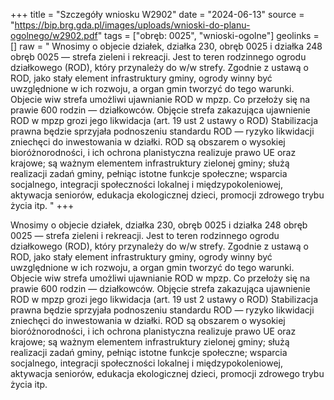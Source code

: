 +++
title = "Szczegóły wniosku W2902"
date = "2024-06-13"
source = "https://bip.brg.gda.pl/images/uploads/wnioski-do-planu-ogolnego/w2902.pdf"
tags = ["obręb: 0025", "wnioski-ogolne"]
geolinks = []
raw = " Wnosimy o objecie działek, działka 230, obręb 0025 i działka 248 obręb 0025 — strefa zieleni i rekreacji. Jest to teren rodzinnego ogrodu działkowego (ROD), który przynależy do w/w strefy. Zgodnie z ustawą o ROD, jako stały element infrastruktury gminy, ogrody winny być uwzględnione w ich rozwoju, a organ gmin tworzyć do tego warunki. Objecie wiw strefa umożliwi ujawnianie ROD w mpzp. Co przełoży się na prawie 600 rodzin — działkowców. Objęcie strefa zakazująca ujawnienie ROD w mpzp grozi jego likwidacja (art. 19 ust 2 ustawy o ROD) Stabilizacja prawna będzie sprzyjała podnoszeniu standardu ROD — ryzyko likwidacji zniechęci do inwestowania w działki. ROD są obszarem o  wysokiej bioróżnorodności, i ich ochrona planistyczna realizuje prawo UE oraz krajowe; są ważnym elementem  infrastruktury zielonej gminy; służą realizacji zadań gminy, pełniąc istotne funkcje społeczne; wsparcia socjalnego,  integracji społeczności lokalnej i międzypokoleniowej, aktywacja seniorów, edukacja ekologicznej dzieci, promocji  zdrowego trybu życia itp. "
+++

 Wnosimy o objecie działek, działka 230, obręb 0025 i działka 248 obręb 0025 — strefa zieleni i rekreacji. Jest to teren
rodzinnego ogrodu działkowego (ROD), który przynależy do w/w strefy. Zgodnie z ustawą o ROD, jako stały element
infrastruktury gminy, ogrody winny być uwzględnione w ich rozwoju, a organ gmin tworzyć do tego warunki. Objecie
wiw strefa umożliwi ujawnianie ROD w mpzp. Co przełoży się na prawie 600 rodzin — działkowców. Objęcie strefa
zakazująca ujawnienie ROD w mpzp grozi jego likwidacja (art. 19 ust 2 ustawy o ROD) Stabilizacja prawna będzie
sprzyjała podnoszeniu standardu ROD — ryzyko likwidacji zniechęci do inwestowania w działki. ROD są obszarem o 
wysokiej bioróżnorodności, i ich ochrona planistyczna realizuje prawo UE oraz krajowe; są ważnym elementem 
infrastruktury zielonej gminy; służą realizacji zadań gminy, pełniąc istotne funkcje społeczne; wsparcia socjalnego, 
integracji społeczności lokalnej i międzypokoleniowej, aktywacja seniorów, edukacja ekologicznej dzieci, promocji 
zdrowego trybu życia itp.



